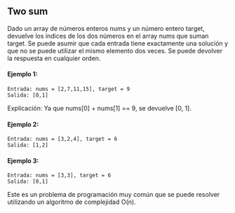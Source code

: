 ## Two sum
Dado un array de números enteros nums y un número entero target, devuelve los índices de los dos números en el array nums que suman target.
Se puede asumir que cada entrada tiene exactamente una solución y que no se puede utilizar el mismo elemento dos veces.
Se puede devolver la respuesta en cualquier orden.
#### Ejemplo 1:
```
Entrada: nums = [2,7,11,15], target = 9
Salida: [0,1]
```
Explicación: Ya que nums[0] + nums[1] == 9, se devuelve [0, 1].
#### Ejemplo 2:
```
Entrada: nums = [3,2,4], target = 6
Salida: [1,2]
```
#### Ejemplo 3:
```
Entrada: nums = [3,3], target = 6
Salida: [0,1]
```
Este es un problema de programación muy común que se puede resolver utilizando un algoritmo de complejidad O(n).
